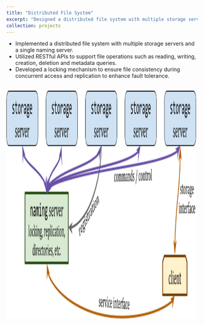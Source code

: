 ```yaml
---
title: "Distributed File System"
excerpt: "Designed a distributed file system with multiple storage servers and a single naming server. Utilized RESTful APIs to support file operations like read, write, create, delete and file metadata queries. Developed a locking mechanism for concurrent access and replication to enhance fault tolerance."
collection: projects
---
```


* Implemented a distributed file system with multiple storage servers and a single naming server.
* Utilized RESTful APIs to support file operations such as reading, writing, creation, deletion and metadata queries.
* Developed a locking mechanism to ensure file consistency during concurrent access and replication to enhance fault tolerance. 

<br/><img src='/images/dfs.png' width='500' height='600'>